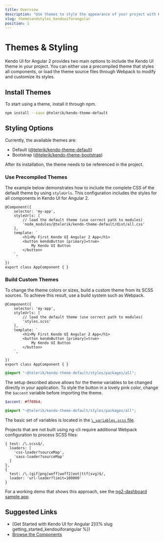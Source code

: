 ```yaml
---
title: Overview
description: "Use themes to style the appearance of your project with Kendo UI for Angular 2."
slug: themesandstyles_kendouiforangular
position: 1
---
```


# Themes & Styling

Kendo UI for Angular 2 provides two main options to include the Kendo UI theme in your project. You can either use a precompiled theme that styles all components, or load the theme source files through Webpack to modify and customize its styles.

## Install Themes

To start using a theme, install it through npm.

```sh
npm install --save @telerik/kendo-theme-default
```

## Styling Options

Currently, the available themes are:

- Default ([@telerik/kendo-theme-default](https://www.npmjs.com/package/@telerik/kendo-theme-default))
- Bootstrap ([@telerik/kendo-theme-bootstrap](https://www.npmjs.com/package/@telerik/kendo-theme-bootstrap))

After its installation, the theme needs to be referenced in the project.

### Use Precompiled Themes

The example below demonstrates how to include the complete CSS of the default theme by using `styleUrls`. This configuration includes the styles for all components in Kendo UI for Angular 2.

```ts-no-run
@Component({
    selector: 'my-app',
    styleUrls: [
        // load the default theme (use correct path to modules)
        'node_modules/@telerik/kendo-theme-default/dist/all.css'
    ],
    template: `
        <h1>My First Kendo UI Angular 2 App</h1>
        <button kendoButton [primary]=true>
            My Kendo UI Button
        </button>
    `,

})
export class AppComponent { }
```

### Build Custom Themes

To change the theme colors or sizes, build a custom theme from its SCSS sources. To achieve this result, use a build system such as Webpack.

```ts-no-run
@Component({
    selector: 'my-app',
    styleUrls: [
        // load the default theme (use correct path to modules)
        'styles.scss'
    ],
    template: `
        <h1>My First Kendo UI Angular 2 App</h1>
        <button kendoButton [primary]=true>
            My Kendo UI Button
        </button>
    `,

})
export class AppComponent { }
```
```scss
@import "~@telerik/kendo-theme-default/styles/packages/all";
```

The setup described above allows for the theme variables to be changed directly in your application. To style the button in a lovely pink color, change the `$accent` variable before importing the theme.

```scss
$accent: #ff69b4;

@import "~@telerik/kendo-theme-default/styles/packages/all";
```

The basic set of variables is located in the [`\_variables.scss` file](https://github.com/telerik/kendo-theme-default/blob/master/styles/_variables.scss).

Projects that are not built using ng-cli require additional Webpack configuration to process SCSS files:

```json-no-run
{ test: /\.scss$/,
  loaders: [
    'css-loader?sourceMap',
    'sass-loader?sourceMap'
  ]
},
{
  test: /\.(gif|png|woff|woff2|eot|ttf|svg)$/,
  loader: 'url-loader?limit=100000'
}
```

For a working demo that shows this approach, see the [ng2-dashboard sample app](https://github.com/telerik/ng2-dashboard).

## Suggested Links

* [Get Started with Kendo UI for Angular 2]({% slug getting_started_kendouiforangular %})
* [Browse the Components](http://www.telerik.com/kendo-angular-ui/components)
